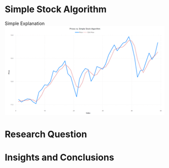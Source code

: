 # Simple Stock Algorithm

Simple Explanation</br>
![](AdditionalFiles/ssa_vs_price.png)

# Research Question

# Insights and Conclusions
